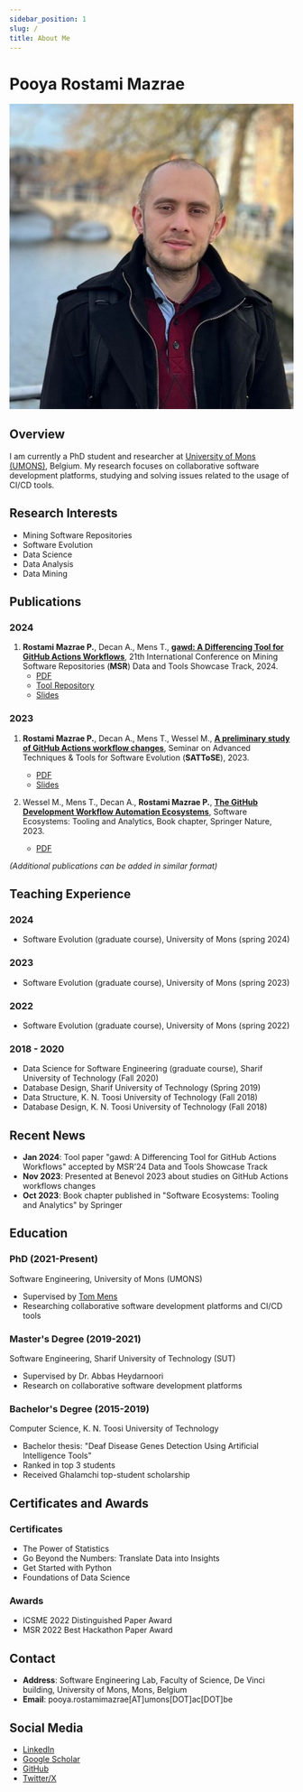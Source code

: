 ```yaml
---
sidebar_position: 1
slug: /
title: About Me
---
```


# Pooya Rostami Mazrae

![Pooya Rostami Mazrae](../static/img/profile.jpg)

## Overview

I am currently a PhD student and researcher at [University of Mons (UMONS)](https://web.umons.ac.be/en/), Belgium. My research focuses on collaborative software development platforms, studying and solving issues related to the usage of CI/CD tools.

## Research Interests

- Mining Software Repositories
- Software Evolution
- Data Science
- Data Analysis
- Data Mining

## Publications

### 2024
1. **Rostami Mazrae P.**, Decan A., Mens T., [**gawd: A Differencing Tool for GitHub Actions Workflows**](https://dl.acm.org/doi/10.1145/3643991.3644873), 21th International Conference on Mining Software Repositories (**MSR**) Data and Tools Showcase Track, 2024.
   - [PDF](./papers/MSR_2024_gawd_A_Differencing_Tool_for_GitHub_Actions_Workflows.pdf)
   - [Tool Repository](https://github.com/pooya-rostami/gawd)
   - [Slides](https://www.slideshare.net/slideshow/gawd-a-differencing-tool-for-github-actions-workflows-pdf/267498306)

### 2023
1. **Rostami Mazrae P.**, Decan A., Mens T., Wessel M., [**A preliminary study of GitHub Actions workflow changes**](https://ceur-ws.org/Vol-3483/paper8.pdf), Seminar on Advanced Techniques & Tools for Software Evolution (**SATToSE**), 2023.
   - [PDF](./papers/Sattose_2023_A_Preliminary_Study_of_GitHub_Actions_Workflow_Changes.pdf)
   - [Slides](https://www.slideshare.net/pooyarostamimazrae/a-preliminary-study-of-github-actions-workflow-changes-pptx)

2. Wessel M., Mens T., Decan A., **Rostami Mazrae P.**, [**The GitHub Development Workflow Automation Ecosystems**](https://link.springer.com/chapter/10.1007/978-3-031-36060-2_8), Software Ecosystems: Tooling and Analytics, Book chapter, Springer Nature, 2023.
   - [PDF](./papers/Springer_2023_bookChapter.pdf)

*(Additional publications can be added in similar format)*

## Teaching Experience

### 2024
- Software Evolution (graduate course), University of Mons (spring 2024)

### 2023
- Software Evolution (graduate course), University of Mons (spring 2023)

### 2022
- Software Evolution (graduate course), University of Mons (spring 2022)

### 2018 - 2020
- Data Science for Software Engineering (graduate course), Sharif University of Technology (Fall 2020)
- Database Design, Sharif University of Technology (Spring 2019)
- Data Structure, K. N. Toosi University of Technology (Fall 2018)
- Database Design, K. N. Toosi University of Technology (Fall 2018)

## Recent News

- **Jan 2024**: Tool paper "gawd: A Differencing Tool for GitHub Actions Workflows" accepted by MSR'24 Data and Tools Showcase Track
- **Nov 2023**: Presented at Benevol 2023 about studies on GitHub Actions workflows changes
- **Oct 2023**: Book chapter published in "Software Ecosystems: Tooling and Analytics" by Springer

## Education

### PhD (2021-Present)
Software Engineering, University of Mons (UMONS)
- Supervised by [Tom Mens](https://scholar.google.com/citations?user=5RJe8dsAAAAJ&hl=en&oi=ao)
- Researching collaborative software development platforms and CI/CD tools

### Master's Degree (2019-2021)
Software Engineering, Sharif University of Technology (SUT)
- Supervised by Dr. Abbas Heydarnoori
- Research on collaborative software development platforms

### Bachelor's Degree (2015-2019)
Computer Science, K. N. Toosi University of Technology
- Bachelor thesis: "Deaf Disease Genes Detection Using Artificial Intelligence Tools"
- Ranked in top 3 students
- Received Ghalamchi top-student scholarship

## Certificates and Awards

### Certificates
- The Power of Statistics
- Go Beyond the Numbers: Translate Data into Insights
- Get Started with Python
- Foundations of Data Science

### Awards
- ICSME 2022 Distinguished Paper Award
- MSR 2022 Best Hackathon Paper Award

## Contact

- **Address**: Software Engineering Lab, Faculty of Science, De Vinci building, University of Mons, Mons, Belgium
- **Email**: pooya.rostamimazrae[AT]umons[DOT]ac[DOT]be

## Social Media

- [LinkedIn](https://linkedin.com/in/pooya-rostami)
- [Google Scholar](https://scholar.google.com/citations?user=FRhphAoAAAAJ&hl=en)
- [GitHub](https://github.com/pooya-rostami)
- [Twitter/X](https://twitter.com/Pooya_r_m)
